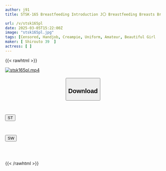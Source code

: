 ```yaml
---
author: j91
title: STSK-165 Breastfeeding Introduction J〇 Breastfeeding Breasts Breastfeeding Salon Bust Up Massage

url: /v/stsk165pl
date: 2025-03-05T15:22:00Z
image: "stsk165pl.jpg"
tags: [Censored, Handjob, Creampie, Uniform, Amateur, Beautiful Girl	]
maker: [ Shirouto 39  ]
actress: [ ]
---
```



{{< rawhtml >}}

<div class="video" data-videoid="kgzom0lXQPUO2lj">
    <a href="javascript:;">
        <img src="/v/stsk165pl/stsk165pl.jpg" width="WIDTH" height="HEIGHT" alt="stsk165pl.mp4" loading="lazy">
    </a>
</div>

<script type="text/javascript" src="https://j91.asia/asset/on-demand-st.js"></script>

<br>
  <link rel="stylesheet" href="https://j91.asia/asset/bs5.css">
  
  <center>
  <button class="btn btn-primary" type="button" data-bs-toggle="collapse" data-bs-target=".multi-collapse" aria-expanded="false" aria-controls="multiCollapseExample1 multiCollapseExample2"><h2>Download</h2></button></center>
</p>
<div class="row">
  <div class="col">
    <div class="collapse multi-collapse" id="multiCollapseExample1">
      <div class="card card-body">
	      	      <br>
<div class="buttons">  
<p><a href="/v/stsk165pl/st.html" target="_blank"><button class="btn-hover color-3"><i class="fa fa-download"></i> ST</button></a></p></div>
    </div>
  </div>
</div>
  <div class="col">
    <div class="collapse multi-collapse" id="multiCollapseExample2">
      <div class="card card-body">
	      <br>
<div class="buttons">
<p><a href="/v/stsk165pl/sw.html" target="_blank"><button class="btn-hover color-2"><i class="fa fa-download"></i> SW</button></a></p></div>
<br><br>
      </div>
    </div>
  </div>
</div>

{{< /rawhtml >}}